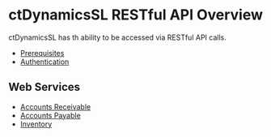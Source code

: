 ctDynamicsSL RESTful API Overview
=======
ctDynamicsSL has th ability to be accessed via RESTful API calls.

* [Prerequisites](https://github.com/CatalinaTechnology/ctDynamicsSL/wiki/ctDynamicsSL-RESTful-API-Overview)
* [Authentication](https://github.com/CatalinaTechnology/ctDynamicsSL/wiki/ctDynamicsSL-RESTful-API-Overview)

## Web Services
* [Accounts Receivable](https://github.com/CatalinaTechnology/ctDynamicsSL/wiki/Accounts-Receivable-RESTful-API-Web-Service)
* [Accounts Payable](https://github.com/CatalinaTechnology/ctDynamicsSL/wiki/Accounts-Payable-RESTful-API-Web-Service)
* [Inventory](https://github.com/CatalinaTechnology/ctDynamicsSL/wiki/Inventory-RESTful-API-Web-Service)



